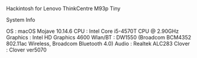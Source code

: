 Hackintosh for Lenovo ThinkCentre M93p Tiny

System Info

OS       : macOS Mojave 10.14.6
CPU      : Intel Core i5-4570T CPU @ 2.90GHz
Graphics : Intel HD Graphics 4600
Wlan/BT  : DW1550 (Broadcom BCM4352 802.11ac Wireless, Broadcom Bluetooth 4.0)
Audio    : Realtek ALC283
Clover   : Clover ver5070
